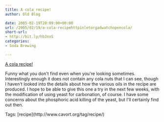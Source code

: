 ```yaml
---
title: A cola recipe!
author: Old Blog

date: 2005-02-19T20:09:00+00:00
url: /2005/02/19/a-cola-recipehttpinletorgadwatchopencola/
short-url:
- http://bit.ly/hbJnvS
categories:
- Soda Brewing

---
```

<div class='microid-http+http:sha1:41f9b4aaa6c0a085be4fa5859d2048f5e3966943'>

[A cola recipe!](http://inlet.org/adwatch/opencolaformula.htm)

Funny what you don't find even when you're looking sometimes. Interestingly enough it does not contain any cola nuts that I can see, though I haven't looked into the details about how the various oils in the recipe are produced. I hope to be able to give this one a try in the next few weeks, with the modification of using yeast for carbonation, of course. I have some concerns about the phosphoric acid killing of the yeast, but I'll certainly find out then.

</div>

<div class="st-post-tags">
Tags: [recipe](http://www.cavort.org/tag/recipe/)<br />
</div>